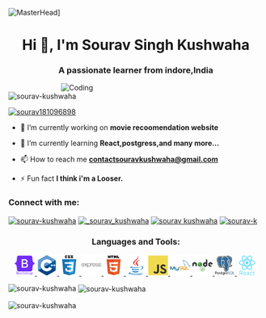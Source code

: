 ![MasterHead](https://user-images.githubusercontent.com/10498744/210012254-234538ff-d198-48aa-8964-37e6fd45d227.gif)] 
<h1 align="center">Hi 👋, I'm Sourav Singh Kushwaha</h1>
<h3 align="center">A passionate learner from indore,India</h3>
<img align="right" alt="Coding" width="400" src="https://media.tenor.com/gJpsAgs4zbkAAAAM/warrior.gif">
<p align="left"> <img src="https://komarev.com/ghpvc/?username=sourav-kushwaha&label=Profile%20views&color=0e75b6&style=flat" alt="sourav-kushwaha" /> </p>

<p align="left"> <a href="https://twitter.com/sourav181096898" target="blank"><img src="https://img.shields.io/twitter/follow/sourav181096898?logo=twitter&style=for-the-badge" alt="sourav181096898" /></a> </p>

- 🔭 I’m currently working on **movie recoomendation website**

- 🌱 I’m currently learning **React,postgress,and many more...**

- 📫 How to reach me **contactsouravkushwaha@gmail.com**

- ⚡ Fun fact **I think i'm a Looser.**

<h3 align="left">Connect with me:</h3>
<p align="left">

<a href="https://linkedin.com/in/sourav-kushwaha" target="blank"><img align="center" src="https://raw.githubusercontent.com/rahuldkjain/github-profile-readme-generator/master/src/images/icons/Social/linked-in-alt.svg" alt="sourav-kushwaha" height="30" width="40" /></a>
<a href="https://instagram.com/_sourav_kushwaha" target="blank"><img align="center" src="https://raw.githubusercontent.com/rahuldkjain/github-profile-readme-generator/master/src/images/icons/Social/instagram.svg" alt="_sourav_kushwaha" height="30" width="40" /></a>
<a href="https://www.youtube.com/c/sourav kushwaha" target="blank"><img align="center" src="https://raw.githubusercontent.com/rahuldkjain/github-profile-readme-generator/master/src/images/icons/Social/youtube.svg" alt="sourav kushwaha" height="30" width="40" /></a>
<a href="https://www.leetcode.com/sourav-k" target="blank"><img align="center" src="https://raw.githubusercontent.com/rahuldkjain/github-profile-readme-generator/master/src/images/icons/Social/leet-code.svg" alt="sourav-k" height="30" width="40" /></a>
</p>

<h3 align="center">Languages and Tools:</h3>
<p align="center"> <a href="https://getbootstrap.com" target="_blank" rel="noreferrer"> <img src="https://raw.githubusercontent.com/devicons/devicon/master/icons/bootstrap/bootstrap-plain-wordmark.svg" alt="bootstrap" width="40" height="40"/> </a> <a href="https://www.w3schools.com/cpp/" target="_blank" rel="noreferrer"> <img src="https://raw.githubusercontent.com/devicons/devicon/master/icons/cplusplus/cplusplus-original.svg" alt="cplusplus" width="40" height="40"/> </a> <a href="https://www.w3schools.com/css/" target="_blank" rel="noreferrer"> <img src="https://raw.githubusercontent.com/devicons/devicon/master/icons/css3/css3-original-wordmark.svg" alt="css3" width="40" height="40"/> </a> <a href="https://expressjs.com" target="_blank" rel="noreferrer"> <img src="https://raw.githubusercontent.com/devicons/devicon/master/icons/express/express-original-wordmark.svg" alt="express" width="40" height="40"/> </a> <a href="https://www.w3.org/html/" target="_blank" rel="noreferrer"> <img src="https://raw.githubusercontent.com/devicons/devicon/master/icons/html5/html5-original-wordmark.svg" alt="html5" width="40" height="40"/> </a> <a href="https://www.java.com" target="_blank" rel="noreferrer"> <img src="https://raw.githubusercontent.com/devicons/devicon/master/icons/java/java-original.svg" alt="java" width="40" height="40"/> </a> <a href="https://developer.mozilla.org/en-US/docs/Web/JavaScript" target="_blank" rel="noreferrer"> <img src="https://raw.githubusercontent.com/devicons/devicon/master/icons/javascript/javascript-original.svg" alt="javascript" width="40" height="40"/> </a> <a href="https://www.mysql.com/" target="_blank" rel="noreferrer"> <img src="https://raw.githubusercontent.com/devicons/devicon/master/icons/mysql/mysql-original-wordmark.svg" alt="mysql" width="40" height="40"/> </a> <a href="https://nodejs.org" target="_blank" rel="noreferrer"> <img src="https://raw.githubusercontent.com/devicons/devicon/master/icons/nodejs/nodejs-original-wordmark.svg" alt="nodejs" width="40" height="40"/> </a> <a href="https://www.postgresql.org" target="_blank" rel="noreferrer"> <img src="https://raw.githubusercontent.com/devicons/devicon/master/icons/postgresql/postgresql-original-wordmark.svg" alt="postgresql" width="40" height="40"/> </a> <a href="https://reactjs.org/" target="_blank" rel="noreferrer"> <img src="https://raw.githubusercontent.com/devicons/devicon/master/icons/react/react-original-wordmark.svg" alt="react" width="40" height="40"/> </a> </p>

<p><img align="left" src="https://github-readme-stats.vercel.app/api/top-langs?username=sourav-kushwaha&show_icons=true&locale=en&layout=compact" alt="sourav-kushwaha" /></p>

<p>&nbsp;<img align="center" src="https://github-readme-stats.vercel.app/api?username=sourav-kushwaha&show_icons=true&locale=en" alt="sourav-kushwaha" /></p>

<p><img align="center" src="https://github-readme-streak-stats.herokuapp.com/?user=sourav-kushwaha&" alt="sourav-kushwaha" /></p>
